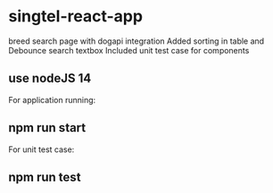 # singtel-react-app
breed search page with dogapi integration
Added sorting in table and Debounce search textbox
Included unit test case for components
 


## use nodeJS 14

For application running: 
   ## npm run start
 
For unit test case: 
   ## npm run test

